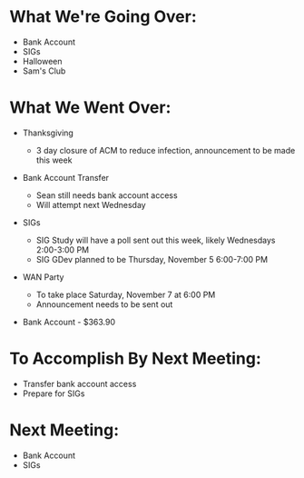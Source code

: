 # What We're Going Over:
- Bank Account
- SIGs
- Halloween
- Sam's Club

# What We Went Over:

- Thanksgiving
    - 3 day closure of ACM to reduce infection, announcement to be made this week

- Bank Account Transfer
    - Sean still needs bank account access
    - Will attempt next Wednesday

- SIGs
    - SIG Study will have a poll sent out this week, likely Wednesdays 2:00-3:00 PM
    - SIG GDev planned to be Thursday, November 5 6:00-7:00 PM

- WAN Party
    - To take place Saturday, November 7 at 6:00 PM
    - Announcement needs to be sent out

- Bank Account - $363.90

# To Accomplish By Next Meeting: 
- Transfer bank account access 
- Prepare for SIGs

# Next Meeting:
- Bank Account
- SIGs

